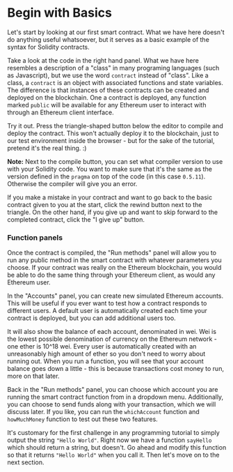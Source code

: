 # Begin with Basics

Let's start by looking at our first smart contract. What we have here doesn't do anything useful whatsoever, but it serves as a basic example of the syntax for Solidity contracts.

Take a look at the code in the right hand panel. What we have here resembles a description of a "class" in many programing languages (such as Javascript), but we use the word `contract` instead of "class". Like a class, a `contract` is an object with associated functions and state variables. The difference is that instances of these contracts can be created and deployed on the blockchain. One a contract is deployed, any function marked `public` will be available for any Ethereum user to interact with through an Ethereum client interface.

Try it out. Press the triangle-shaped button below the editor to compile and deploy the contract. This won't actually deploy it to the blockchain, just to our test environment inside the browser - but for the sake of the tutorial, pretend it's the real thing. :) 

**Note:** Next to the compile button, you can set what compiler version to use with your Solidity code. You want to make sure that it's the same as the version defined in the `pragma` on top of the code (in this case `0.5.11`). Otherwise the compiler will give you an error. 

If you make a mistake in your contract and want to go back to the basic contract given to you at the start, click the rewind button next to the triangle. On the other hand, if you give up and want to skip forward to the completed contract, click the "I give up" button.

### Function panels 

Once the contract is compiled, the "Run methods" panel will allow you to run any public method in the smart contract with whatever parameters you choose. If your contract was really on the Ethereum blockchain, you would be able to do the same thing through your Ethereum client, as would any Ethereum user. 

In the "Accounts" panel, you can create new simulated Ethereum accounts. This will be useful if you ever want to test how a contract responds to different users. A default user is automatically created each time your contract is deployed, but you can add additional users too. 

It will also show the balance of each account, denominated in wei. Wei is the lowest possible denomination of currency on the Ethereum network - one ether is 10^18 wei. Every user is automatically created with an unreasonably high amount of ether so you don't need to worry about running out. When you run a function, you will see that your account balance goes down a little - this is because transactions cost money to run, more on that later. 

Back in the "Run methods" panel, you can choose which account you are running the smart contract function from in a dropdown menu. Additionally, you can choose to send funds along with your transaction, which we will discuss later. If you like, you can run the `whichAccount` function and `howMuchMoney` function to test out these two features.

It's customary for the first challenge in any programming tutorial to simply output the string `"Hello World"`. Right now we have a function `sayHello` which should return a string, but doesn't. Go ahead and modify this function so that it returns `"Hello World"` when you call it. Then let's move on to the next section.
